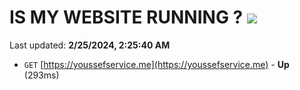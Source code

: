 # IS MY WEBSITE RUNNING ? [![](https://img.shields.io/static/v1?label=Sponsor&message=%E2%9D%A4&logo=GitHub&color=%23fe8e86)](https://github.com/sponsors/<username>)

Last updated: **2/25/2024, 2:25:40 AM**

- `GET` [https://youssefservice.me](https://youssefservice.me) - **Up** (293ms)

